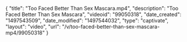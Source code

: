 {
    "title": "Too Faced Better Than Sex Mascara.mp4",
    "description": "Too Faced Better Than Sex Mascara",
    "videoid": "99050318",
    "date_created": "1497543509",
    "date_modified": "1497544032",
    "type": "captivate",
    "layout": "video",
    "url": "\/v\/too-faced-better-than-sex-mascara-mp4\/99050318"
}